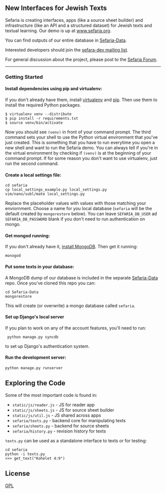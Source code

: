 ## New Interfaces for Jewish Texts

Sefaria is creating interfaces, apps (like a source sheet builder) and infrastructure (like an API and a structured dataset) for Jewish texts and textual learning. Our demo is up at www.sefaria.org.

You can find outputs of our entire database in [Sefaria-Data](https://github.com/blockspeiser/Sefaria-Data).

Interested developers should join the [sefara-dev mailing list](https://groups.google.com/forum/#!forum/sefaria-dev).

For general discussion about the project, please post to the [Sefaria Forum](https://groups.google.com/forum/?fromgroups#!forum/sefaria).

***

### Getting Started

#### Install dependencies using pip and virtualenv:

If you don't already have them, install [virtualenv](http://pypi.python.org/pypi/virtualenv) and [pip](http://www.pip-installer.org/en/latest/installing.html). Then use them to install the required Python packages.

    $ virtualenv venv --distribute
    $ pip install -r requirements.txt
    $ source venv/bin/activate

Now you should see `(venv)` in front of your command prompt. The third command sets your shell to use the Python virtual environment that you've just created. This is something that you have to run everytime you open a new shell and want to run the Sefaria demo. You can always tell if you're in the virtual environment by checking if `(venv)` is at the beginning of your command prompt. If for some reason you don't want to use virtualenv, just run the second command.

#### Create a local settings file:

    cd sefaria
    cp local_settings_example.py local_settings.py
    vim/nano/subl/mate local_settings.py

Replace the placeholder values with values with those matching your enviornment. Choose a name for you local database (`sefaria` will be the default created by `mongorestore` below). You can leave `SEFARIA_DB_USER` ad `SEFARIA_DB_PASSWORD` blank if you don't need to run authentication on mongo.

#### Get mongod running:

If you don't already have it, [install MongoDB](http://docs.mongodb.org/manual/installation/). Then get it running:

    monogod

#### Put some texts in your database:

A MongoDB dump of our database is included in the separate [Sefaria-Data](https://github.com/blockspeiser/Sefaria-Data) repo. Once you've cloned this repo you can:

    cd Sefaria-Data
    mongorestore

This will create (or overwrite) a mongo database called `sefaria`.

#### Set up Django's local server

If you plan to work on any of the account features, you'll need to run:

	 python manage.py syncdb

to set up Django's authentication system.
		 

#### Run the development server:

    python manage.py runserver

## Exploring the Code

Some of the most important code is found in:

- `static/js/reader.js` - JS for reader app
- `static/js/sheets.js` - JS for source sheet builder
- `static/js/util.js` - JS shared across apps
- `sefaria/texts.py` - backend core for manipulating texts
- `sefaria/sheets.py` - backend for source sheets
- `sefaria/history.py` - revision history for texts

`texts.py` can be used as a standalone interface to texts or for testing:

    cd sefaria
    python -i texts.py
    >>> get_text("Kohelet 4:9")


## License

[GPL](http://www.gnu.org/copyleft/gpl.html)


